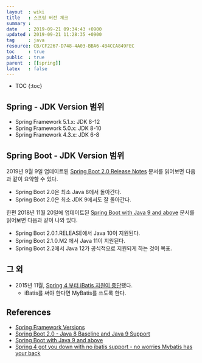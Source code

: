 ```yaml
---
layout  : wiki
title   : 스프링 버전 체크
summary : 
date    : 2019-09-21 09:34:43 +0900
updated : 2019-09-21 11:28:35 +0900
tag     : java
resource: CB/CF2267-D748-4A03-BBA6-4B4CCA849FEC
toc     : true
public  : true
parent  : [[spring]]
latex   : false
---
```

* TOC
{:toc}

## Spring - JDK Version 범위

* Spring Framework 5.1.x: JDK 8-12
* Spring Framework 5.0.x: JDK 8-10
* Spring Framework 4.3.x: JDK 6-8

## Spring Boot - JDK Version 범위

2019년 9월 9일 업데이트된 [Spring Boot 2.0 Release Notes][sb2.0] 문서를 읽어보면 다음과 같이 요약할 수 있다.

* Spring Boot 2.0은 최소 Java 8에서 돌아간다.
* Spring Boot 2.0은 최소 JDK 9에서도 잘 돌아간다.

한편 2018년 11월 20일에 업데이트된 [Spring Boot with Java 9 and above][sb-java9] 문서를 읽어보면 다음과 같이 나와 있다.

* Spring Boot 2.0.1.RELEASE에서 Java 10이 지원된다.
* Spring Boot 2.1.0.M2 에서 Java 11이 지원된다.
* Spring Boot 2.2에서 Java 12가 공식적으로 지원되게 하는 것이 목표.

## 그 외

* 2015년 11월, [Spring 4 부터 iBatis 지원이 중단][mybatis]됐다.
    * iBatis를 써야 한다면 MyBatis를 쓰도록 한다.


## References

* [Spring Framework Versions][spring-versions]
* [Spring Boot 2.0 - Java 8 Baseline and Java 9 Support][sb2.0]
* [Spring Boot with Java 9 and above][sb-java9]
* [Spring 4 got you down with no ibatis support - no worries Mybatis has your back][mybatis]


[spring-versions]: https://github.com/spring-projects/spring-framework/wiki/Spring-Framework-Versions
[sb2.0]: https://github.com/spring-projects/spring-boot/wiki/Spring-Boot-2.0-Release-Notes#java-8-baseline-and-java-9-support
[sb-java9]: https://github.com/spring-projects/spring-boot/wiki/Spring-Boot-with-Java-9-and-above
[mybatis]: https://blog.mybatis.org/2015/11/spring-4-got-you-down-with-no-ibatis.html

